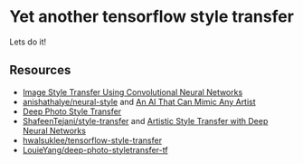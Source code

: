 # Yet another tensorflow style transfer

Lets do it!

## Resources
 - [Image Style Transfer Using Convolutional Neural Networks](https://www.cv-foundation.org/openaccess/content_cvpr_2016/papers/Gatys_Image_Style_Transfer_CVPR_2016_paper.pdf)
 - [anishathalye/neural-style](https://github.com/anishathalye/neural-style) and [An AI That Can Mimic Any Artist](https://www.anishathalye.com/2015/12/19/an-ai-that-can-mimic-any-artist/)
 - [Deep Photo Style Transfer](https://arxiv.org/abs/1703.07511)
 - [ShafeenTejani/style-transfer](https://github.com/ShafeenTejani/style-transfer) and [Artistic Style Transfer with Deep Neural Networks
](https://shafeentejani.github.io/2016-12-27/style-transfer/)
 - [hwalsuklee/tensorflow-style-transfer](https://github.com/hwalsuklee/tensorflow-style-transfer)
 - [LouieYang/deep-photo-styletransfer-tf](https://github.com/LouieYang/deep-photo-styletransfer-tf)
